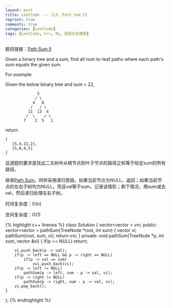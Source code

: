 ```yaml
---
layout: post
title: LeetCode --- 113. Path Sum II
reprint: true
comments: true
categories: [LeetCode]
tags: [LeetCode, C++, 树, 深度优先搜索]
---
```



题目链接：[Path Sum II](https://oj.leetcode.com/problems/path-sum-ii/ ) 

Given a binary tree and a sum, find all root-to-leaf paths where each path's sum equals the given sum. 

For example: 

Given the below binary tree and sum = 22, 

                  5 
                 / \ 
                4   8 
               /   / \ 
              11  13  4 
             /  \    / \ 
            7    2  5   1 

return 

    [ 
       [5,4,11,2], 
       [5,8,4,5] 
    ] 

这道题的要求是找出二叉树中从根节点到叶子节点的路径之和等于给定sum的所有路径。

继承[Path Sum](http://www.makuiyu.cn/2015/03/LeetCode_112.%20Path%20Sum/ )。同样采用递归思路，如果当前节点为NULL，返回；如果当前节点的左右子树均为NULL，而且val等于sum，记录该情形；剩下情况，用sum减去val，然后递归处理左右子树。

时间复杂度：O(n)

空间复杂度：O(1)

{% highlight c++ linenos %}
class Solution
{
    vector<vector<int> > vvi;
public:
    vector<vector<int> > pathSum(TreeNode *root, int sum)
    {
        vector<int> vi;
        pathSum(root, sum, vi);
        return vvi;
    }
private:
    void pathSum(TreeNode *p, int sum, vector<int> &vi)
    {
        if(p == NULL)
            return;
        
        vi.push_back(p -> val);
        if(p -> left == NULL && p -> right == NULL)
            if(p -> val == sum)
                vvi.push_back(vi);
        if(p -> left != NULL)
            pathSum(p -> left, sum - p -> val, vi);
        if(p -> right != NULL)
            pathSum(p -> right, sum - p -> val, vi);
        vi.pop_back();
    }
};
{% endhighlight %}
